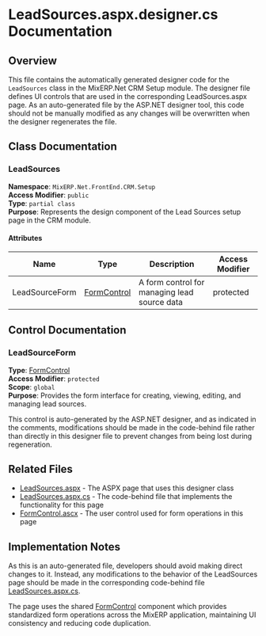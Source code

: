 # LeadSources.aspx.designer.cs Documentation

## Overview

This file contains the automatically generated designer code for the `LeadSources` class in the MixERP.Net CRM Setup module. The designer file defines UI controls that are used in the corresponding LeadSources.aspx page. As an auto-generated file by the ASP.NET designer tool, this code should not be manually modified as any changes will be overwritten when the designer regenerates the file.

## Class Documentation

### LeadSources

**Namespace**: `MixERP.Net.FrontEnd.CRM.Setup`  
**Access Modifier**: `public`  
**Type**: `partial class`  
**Purpose**: Represents the design component of the Lead Sources setup page in the CRM module.

#### Attributes

| Name | Type | Description | Access Modifier |
|------|------|-------------|----------------|
| LeadSourceForm | [FormControl](../UserControls/Forms/FormControl.md) | A form control for managing lead source data | protected |

## Control Documentation

### LeadSourceForm

**Type**: [FormControl](../UserControls/Forms/FormControl.md)  
**Access Modifier**: `protected`  
**Scope**: `global`  
**Purpose**: Provides the form interface for creating, viewing, editing, and managing lead sources.

This control is auto-generated by the ASP.NET designer, and as indicated in the comments, modifications should be made in the code-behind file rather than directly in this designer file to prevent changes from being lost during regeneration.

## Related Files

- [LeadSources.aspx](LeadSources.aspx) - The ASPX page that uses this designer class
- [LeadSources.aspx.cs](LeadSources.aspx.cs) - The code-behind file that implements the functionality for this page
- [FormControl.ascx](../UserControls/Forms/FormControl.md) - The user control used for form operations in this page

## Implementation Notes

As this is an auto-generated file, developers should avoid making direct changes to it. Instead, any modifications to the behavior of the LeadSources page should be made in the corresponding code-behind file [LeadSources.aspx.cs](LeadSources.aspx.cs).

The page uses the shared [FormControl](../UserControls/Forms/FormControl.md) component which provides standardized form operations across the MixERP application, maintaining UI consistency and reducing code duplication.